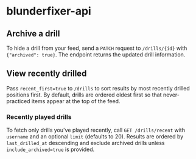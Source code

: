 # blunderfixer-api

## Archive a drill

To hide a drill from your feed, send a `PATCH` request to `/drills/{id}` with
`{"archived": true}`. The endpoint returns the updated drill information.

## View recently drilled

Pass `recent_first=true` to `/drills` to sort results by most recently
drilled positions first. By default, drills are ordered oldest first so
that never-practiced items appear at the top of the feed.

### Recently played drills

To fetch only drills you've played recently, call `GET /drills/recent` with
`username` and an optional `limit` (defaults to 20). Results are ordered by
`last_drilled_at` descending and exclude archived drills unless
`include_archived=true` is provided.
